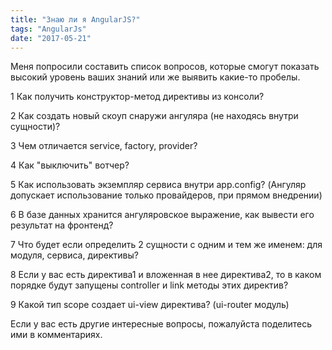 ```yaml
---
title: "Знаю ли я AngularJS?"
tags: "AngularJs"
date: "2017-05-21"
---
```


Меня попросили составить список вопросов, которые смогут показать высокий уровень ваших знаний или же выявить какие-то пробелы.

1 Как получить конструктор-метод директивы из консоли?

2 Как создать новый скоуп снаружи ангуляра (не находясь внутри сущности)?

3 Чем отличается service, factory, provider?

4 Как "выключить" вотчер?

5 Как использовать экземпляр сервиса внутри app.config? (Ангуляр допускает использование только провайдеров, при прямом внедрении)

6 В базе данных хранится ангуляровское выражение, как вывести его результат на фронтенд?

7 Что будет если определить 2 сущности с одним и тем же именем: для модуля, сервиса, директивы?

8 Если у вас есть директива1 и вложенная в нее директива2, то в каком порядке будут запущены controller и link методы этих директив?

9 Какой тип scope создает ui-view директива? (ui-router модуль)

Если у вас есть другие интересные вопросы, пожалуйста поделитесь ими в комментариях.
